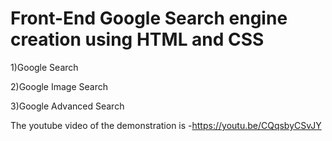 # Front-End Google Search engine creation using HTML and CSS
 1)Google Search
 
 2)Google Image Search
 
 3)Google Advanced Search

The youtube video of the demonstration is -https://youtu.be/CQqsbyCSvJY
